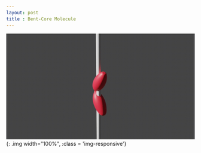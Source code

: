 ```yaml
--- 
layout: post
title : Bent-Core Molecule
---
```



![simple bent-core molecule gif](/assets/bent-core.gif){: .img width="100%", :class = 'img-responsive'}

